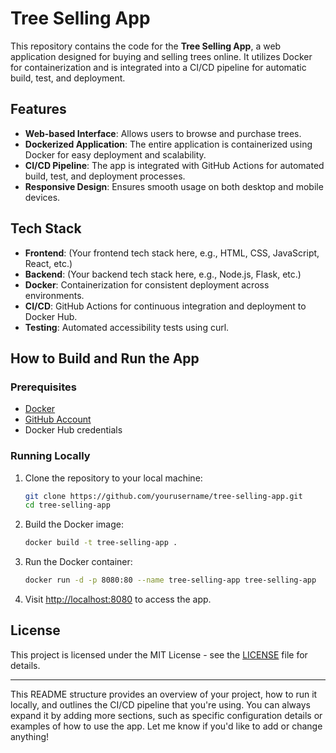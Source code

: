 
# Tree Selling App

This repository contains the code for the **Tree Selling App**, a web application designed for buying and selling trees online. It utilizes Docker for containerization and is integrated into a CI/CD pipeline for automatic build, test, and deployment.

## Features

- **Web-based Interface**: Allows users to browse and purchase trees.
- **Dockerized Application**: The entire application is containerized using Docker for easy deployment and scalability.
- **CI/CD Pipeline**: The app is integrated with GitHub Actions for automated build, test, and deployment processes.
- **Responsive Design**: Ensures smooth usage on both desktop and mobile devices.

## Tech Stack

- **Frontend**: (Your frontend tech stack here, e.g., HTML, CSS, JavaScript, React, etc.)
- **Backend**: (Your backend tech stack here, e.g., Node.js, Flask, etc.)
- **Docker**: Containerization for consistent deployment across environments.
- **CI/CD**: GitHub Actions for continuous integration and deployment to Docker Hub.
- **Testing**: Automated accessibility tests using curl.

## How to Build and Run the App

### Prerequisites

- [Docker](https://www.docker.com/get-started)
- [GitHub Account](https://github.com/)
- Docker Hub credentials

### Running Locally

1. Clone the repository to your local machine:

    ```bash
    git clone https://github.com/yourusername/tree-selling-app.git
    cd tree-selling-app
    ```

2. Build the Docker image:

    ```bash
    docker build -t tree-selling-app .
    ```

3. Run the Docker container:

    ```bash
    docker run -d -p 8080:80 --name tree-selling-app tree-selling-app
    ```

4. Visit [http://localhost:8080](http://localhost:8080) to access the app.



## License

This project is licensed under the MIT License - see the [LICENSE](LICENSE) file for details.

---

This README structure provides an overview of your project, how to run it locally, and outlines the CI/CD pipeline that you're using. You can always expand it by adding more sections, such as specific configuration details or examples of how to use the app. Let me know if you'd like to add or change anything!
